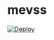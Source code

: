 # mevss

[![Deploy](https://www.herokucdn.com/deploy/button.png)](https://dashboard.heroku.com/new?template=https://github.com/RO30SN/mevss)
